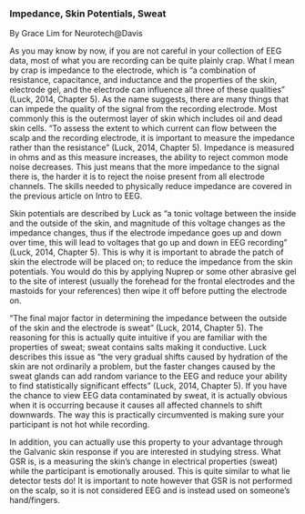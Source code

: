 ### Impedance, Skin Potentials, Sweat
By Grace Lim for Neurotech@Davis

As you may know by now, if you are not careful in your collection of EEG data, most of what you are recording can be quite plainly crap. What I mean by crap is impedance to the electrode, which is  “a combination of resistance, capacitance, and inductance and the properties of the skin, electrode gel, and the electrode can influence all three of these qualities” (Luck, 2014, Chapter 5).  As the name suggests, there are many things that can impede the quality of the signal from the recording electrode. Most commonly this is the outermost layer of skin which includes oil and dead skin cells. “To assess the extent to which current can flow between the scalp and the recording electrode, it is important to measure the impedance rather than the resistance” (Luck, 2014, Chapter 5). Impedance is measured in ohms and as this measure increases, the ability to reject common mode noise decreases. This just means that the more impedance to the signal there is, the harder it is to reject the noise present from all electrode channels. The skills needed to physically reduce impedance are covered in the previous article on Intro to EEG.

Skin potentials are described by Luck as “a tonic voltage between the inside and the outside of the skin, and magnitude of this voltage changes as the impedance changes, thus if the electrode impedance goes up and down over time, this will lead to voltages that go up and down in EEG recording” (Luck, 2014, Chapter 5).  This is why it is important to abrade the patch of skin the electrode will be placed on; to reduce the impedance from the skin potentials. You would do this by applying Nuprep or some other abrasive gel to the site of interest (usually the forehead for the frontal electrodes and the mastoids for your references) then wipe it off before putting the electrode on.

“The final major factor in determining the impedance between the outside of the skin and the electrode is sweat” (Luck, 2014, Chapter 5). The reasoning for this is actually quite intuitive if you are  familiar with the properties of sweat; sweat contains salts making it conductive. Luck describes this issue as “the very gradual shifts caused by hydration of the skin are not ordinarily a problem, but the faster changes caused by the sweat glands can add random variance to the EEG and reduce your ability to find statistically significant effects” (Luck, 2014, Chapter 5). If you have the chance to view EEG data contaminated by sweat, it is actually obvious when it is occurring because it causes all affected channels to shift downwards. The way this is practically circumvented is making sure your participant is not hot while recording.

In addition, you can actually use this property to your advantage through the Galvanic skin response if you are interested in studying stress. What GSR is, is a measuring the skin’s change in electrical properties (sweat) while the participant is emotionally aroused. This is quite similar to what lie detector tests do! It is important to note however that GSR is not performed on the scalp, so it is not considered EEG and is instead used on someone’s hand/fingers.
